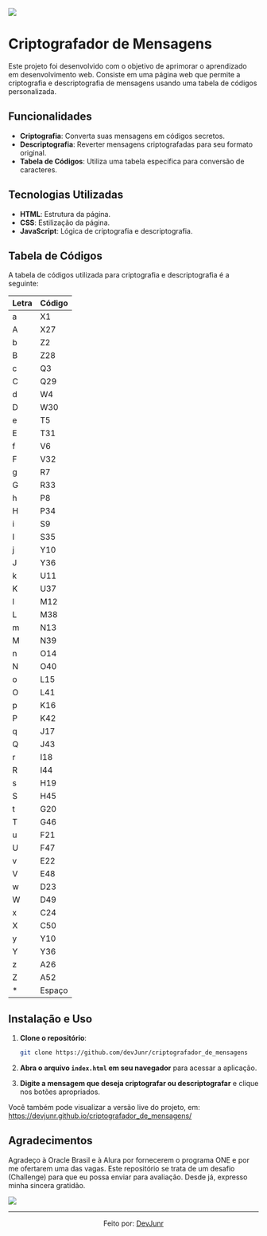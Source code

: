 ![](https://kinsta.com/wp-content/uploads/2023/07/what-is-encryption.jpg)

# Criptografador de Mensagens

Este projeto foi desenvolvido com o objetivo de aprimorar o aprendizado em desenvolvimento web. Consiste em uma página web que permite a criptografia e descriptografia de mensagens usando uma tabela de códigos personalizada.

## Funcionalidades

- **Criptografia**: Converta suas mensagens em códigos secretos.
- **Descriptografia**: Reverter mensagens criptografadas para seu formato original.
- **Tabela de Códigos**: Utiliza uma tabela específica para conversão de caracteres.

## Tecnologias Utilizadas

- **HTML**: Estrutura da página.
- **CSS**: Estilização da página.
- **JavaScript**: Lógica de criptografia e descriptografia.

## Tabela de Códigos

A tabela de códigos utilizada para criptografia e descriptografia é a seguinte:

| Letra | Código |
|-------|--------|
| a     | X1     |
| A     | X27    |
| b     | Z2     |
| B     | Z28    |
| c     | Q3     |
| C     | Q29    |
| d     | W4     |
| D     | W30    |
| e     | T5     |
| E     | T31    |
| f     | V6     |
| F     | V32    |
| g     | R7     |
| G     | R33    |
| h     | P8     |
| H     | P34    |
| i     | S9     |
| I     | S35    |
| j     | Y10    |
| J     | Y36    |
| k     | U11    |
| K     | U37    |
| l     | M12    |
| L     | M38    |
| m     | N13    |
| M     | N39    |
| n     | O14    |
| N     | O40    |
| o     | L15    |
| O     | L41    |
| p     | K16    |
| P     | K42    |
| q     | J17    |
| Q     | J43    |
| r     | I18    |
| R     | I44    |
| s     | H19    |
| S     | H45    |
| t     | G20    |
| T     | G46    |
| u     | F21    |
| U     | F47    |
| v     | E22    |
| V     | E48    |
| w     | D23    |
| W     | D49    |
| x     | C24    |
| X     | C50    |
| y     | Y10    |
| Y     | Y36    |
| z     | A26    |
| Z     | A52    |
| *     | Espaço |

## Instalação e Uso

1. **Clone o repositório**:
    ```bash
    git clone https://github.com/devJunr/criptografador_de_mensagens
    ```

2. **Abra o arquivo `index.html` em seu navegador** para acessar a aplicação.

3. **Digite a mensagem que deseja criptografar ou descriptografar** e clique nos botões apropriados.

Você também pode visualizar a versão live do projeto, em: https://devjunr.github.io/criptografador_de_mensagens/

## Agradecimentos

Agradeço à Oracle Brasil e à Alura por fornecerem o programa ONE e por me ofertarem uma das vagas. Este repositório se trata de um desafio (Challenge) para que eu possa enviar para avaliação. Desde já, expresso minha sincera gratidão.

![](https://i0.wp.com/pcformat.mx/www/wp-content/uploads/2022/03/Oracle-ONE.jpg?fit=1000%2C611&ssl=1)

---
<center>

Feito por: [DevJunr](https://github.com/devjunr)

</center>